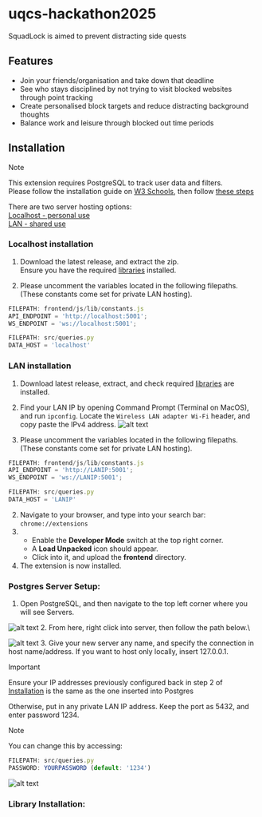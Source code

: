 # uqcs-hackathon2025
SquadLock is aimed to prevent distracting side quests
## Features
- Join your friends/organisation and take down that deadline
- See who stays disciplined by not trying to visit blocked websites through point tracking
- Create personalised block targets and reduce distracting background thoughts
- Balance work and leisure through blocked out time periods

## Installation
> [!NOTE]
> This extension requires PostgreSQL to track user data and filters.  
> Please follow the installation guide on [W3 Schools](https://www.w3schools.com/postgresql/postgresql_install.php), then follow [these steps](#postgres-setup)

There are two server hosting options:\
[Localhost - personal use](#localhost-anchor)\
[LAN - shared use](#lan-anchor)

### <a name="localhost-anchor"></a>Localhost installation
1. Download the latest release, and extract the zip.  
Ensure you have the required [libraries](#library-installation) installed.

2. Please uncomment the variables located in the following filepaths.
   (These constants come set for private LAN hosting).
```javascript
FILEPATH: frontend/js/lib/constants.js
API_ENDPOINT = 'http://localhost:5001';
WS_ENDPOINT = 'ws://localhost:5001';

FILEPATH: src/queries.py
DATA_HOST = 'localhost'
```

### <a name="lan-anchor"></a>LAN installation
1. Download latest release, extract, and check required [libraries](#library-installation) are installed.
2. Find your LAN IP by opening Command Prompt (Terminal on MacOS), and run ```ipconfig```. Locate the 
```Wireless LAN adapter Wi-Fi``` header, and copy paste the IPv4 address.
![alt text](image-3.png)

3. Please uncomment the variables located in the following filepaths.
   (These constants come set for private LAN hosting).
```javascript
FILEPATH: frontend/js/lib/constants.js
API_ENDPOINT = 'http://LANIP:5001';
WS_ENDPOINT = 'ws://LANIP:5001';

FILEPATH: src/queries.py
DATA_HOST = 'LANIP'
```
2. Navigate to your browser, and type into your search bar:
   ```chrome://extensions```
3. 
   - Enable the **Developer Mode** switch at the top right corner. 
   - A **Load Unpacked** icon should appear. 
   - Click into it, and upload the **frontend** directory.
4. The extension is now installed.


### <a name="postgres-setup">Postgres Server Setup:</a>
1. Open PostgreSQL, and then navigate to the top left corner where you will see Servers.

![alt text](image.png)
2. From here, right click into server, then follow the path below.\

![alt text](image-1.png)
3. Give your new server any name, and specify the connection in host name/address. If you want to host only locally, insert 127.0.0.1. 
> [!IMPORTANT]
> Ensure your IP addresses previously configured back in step 2 of [Installation](#localhost-installation) is the same as the one inserted into Postgres

Otherwise, put in any private LAN IP address.
Keep the port as 5432, and enter password 1234.
> [!NOTE]
> You can change this by accessing:
> ```javascript
> FILEPATH: src/queries.py
> PASSWORD: YOURPASSWORD (default: '1234')
![alt text](image-2.png)


### <a name="library-install">Library Installation:</a>




